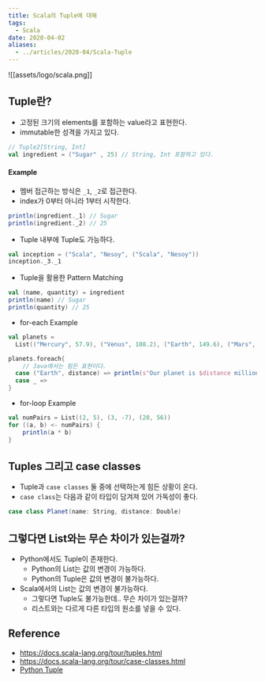```yaml
---
title: Scala의 Tuple에 대해
tags:
  - Scala
date: 2020-04-02
aliases: 
  - ../articles/2020-04/Scala-Tuple
---
```


![[assets/logo/scala.png]]

## Tuple란?
- 고정된 크기의 elements를 포함하는 value라고 표현한다.
- immutable한 성격을 가지고 있다.

```scala
// Tuple2[String, Int]
val ingredient = ("Sugar" , 25) // String, Int 포함하고 있다.
```

#### Example
- 멤버 접근하는 방식은 `_1`, `_2`로 접근한다.
- index가 0부터 아니라 1부터 시작한다.

```scala
println(ingredient._1) // Sugar
println(ingredient._2) // 25
```

- Tuple 내부에 Tuple도 가능하다.

```scala
val inception = ("Scala", "Nesoy", ("Scala", "Nesoy"))
inception._3._1
```

- Tuple을 활용한 Pattern Matching

```scala
val (name, quantity) = ingredient
println(name) // Sugar
println(quantity) // 25
```

- for-each Example

```scala
val planets =
  List(("Mercury", 57.9), ("Venus", 108.2), ("Earth", 149.6), ("Mars", 227.9), ("Jupiter", 778.3))

planets.foreach{
    // Java에서는 힘든 표현이다.
  case ("Earth", distance) => println(s"Our planet is $distance million kilometers from the sun")
  case _ =>
}
```

- for-loop Example

```scala
val numPairs = List((2, 5), (3, -7), (20, 56))
for ((a, b) <- numPairs) {
    println(a * b)
}
```

## Tuples 그리고 case classes
- Tuple과 `case classes` 둘 중에 선택하는게 힘든 상황이 온다.
- `case class`는 다음과 같이 타입이 담겨져 있어 가독성이 좋다.
```scala
case class Planet(name: String, distance: Double)
```

## 그렇다면 List와는 무슨 차이가 있는걸까?
- Python에서도 Tuple이 존재한다.
    - Python의 List는 값의 변경이 가능하다.
    - Python의 Tuple은 값의 변경이 불가능하다.
- Scala에서의 List는 값의 변경이 불가능하다.
    - 그렇다면 Tuple도 불가능한데.. 무슨 차이가 있는걸까?
    - 리스트와는 다르게 다른 타입의 원소를 넣을 수 있다.


## Reference
- <https://docs.scala-lang.org/tour/tuples.html>
- <https://docs.scala-lang.org/tour/case-classes.html>
- [Python Tuple](https://wikidocs.net/15)
